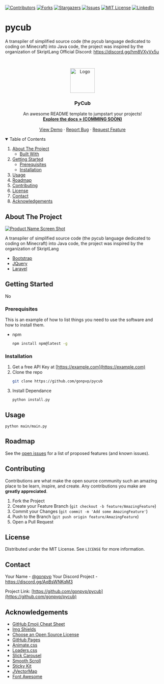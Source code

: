 [![Contributors][contributors-shield]][contributors-url]
[![Forks][forks-shield]][forks-url]
[![Stargazers][stars-shield]][stars-url]
[![Issues][issues-shield]][issues-url]
[![MIT License][license-shield]][license-url]
[![LinkedIn][linkedin-shield]][linkedin-url]


# pycub
A transpiler of simplified source code (the pycub language dedicated to coding on Minecraft) into Java code, the project was inspired by the organization of SkriptLang
Official Discord: https://discord.gg/hm8VXyVx5u


<!-- PROJECT LOGO -->
<br />
<p align="center">
  <a href="https://github.com/othneildrew/Best-README-Template">
    <img src="https://media.discordapp.net/attachments/840209747995131936/842084979017252884/Untitledtest.png?width=513&height=487" alt="Logo" width="80" height="80">
  </a>

  <h3 align="center">PyCub</h3>

  <p align="center">
    An awesome README template to jumpstart your projects!
    <br />
    <a href="https://github.com/othneildrew/Best-README-Template"><strong>Explore the docs » (COMMING SOON)</strong></a>
    <br />
    <br />
    <a href="https://user-images.githubusercontent.com/24825008/118866236-133fcc80-b8e2-11eb-85a1-4a60a34f5437.mp4">View Demo</a>
    ·
    <a href="https://github.com/gonpvp/pycub/issues">Report Bug</a>
    ·
    <a href="https://github.com/gonpvp/pycub/issues">Request Feature</a>
  </p>
</p>



<!-- TABLE OF CONTENTS -->
<details open="open">
  <summary>Table of Contents</summary>
  <ol>
    <li>
      <a href="#about-the-project">About The Project</a>
      <ul>
        <li><a href="#built-with">Built With</a></li>
      </ul>
    </li>
    <li>
      <a href="#getting-started">Getting Started</a>
      <ul>
        <li><a href="#prerequisites">Prerequisites</a></li>
        <li><a href="#installation">Installation</a></li>
      </ul>
    </li>
    <li><a href="#usage">Usage</a></li>
    <li><a href="#roadmap">Roadmap</a></li>
    <li><a href="#contributing">Contributing</a></li>
    <li><a href="#license">License</a></li>
    <li><a href="#contact">Contact</a></li>
    <li><a href="#acknowledgements">Acknowledgements</a></li>
  </ol>
</details>



<!-- ABOUT THE PROJECT -->
## About The Project

[![Product Name Screen Shot][product-screenshot]](https://example.com)

A transpiler of simplified source code (the pycub language dedicated to coding on Minecraft) into Java code, the project was inspired by the organization of SkriptLang

* [Bootstrap](https://getbootstrap.com)
* [JQuery](https://jquery.com)
* [Laravel](https://laravel.com)



<!-- GETTING STARTED -->
## Getting Started

No

### Prerequisites

This is an example of how to list things you need to use the software and how to install them.
* npm
  ```sh
  npm install npm@latest -g
  ```

### Installation

1. Get a free API Key at [https://example.com](https://example.com)
2. Clone the repo
   ```sh
   git clone https://github.com/gonpvp/pycub
   ```
3. Install Dependance
   ```cd pycub
   python install.py
   ```



<!-- USAGE EXAMPLES -->
## Usage

   ```
   python main/main.py
   ```

<!-- _For more examples, please refer to the [Documentation](https://example.com)_ -->



<!-- ROADMAP -->
## Roadmap

See the [open issues](https://github.com/gonpvp/pycub/issues) for a list of proposed features (and known issues).



<!-- CONTRIBUTING -->
## Contributing

Contributions are what make the open source community such an amazing place to be learn, inspire, and create. Any contributions you make are **greatly appreciated**.

1. Fork the Project
2. Create your Feature Branch (`git checkout -b feature/AmazingFeature`)
3. Commit your Changes (`git commit -m 'Add some AmazingFeature'`)
4. Push to the Branch (`git push origin feature/AmazingFeature`)
5. Open a Pull Request



<!-- LICENSE -->
## License

Distributed under the MIT License. See `LICENSE` for more information.



<!-- CONTACT -->
## Contact

Your Name - [@gonpvp](https://twitter.com/gonpvp)
Your Discord Project - https://discord.gg/AqBsWNKqM3

Project Link: [https://github.com/gonpvp/pycub](https://github.com/gonpvp/pycub)



<!-- ACKNOWLEDGEMENTS -->
## Acknowledgements
* [GitHub Emoji Cheat Sheet](https://www.webpagefx.com/tools/emoji-cheat-sheet)
* [Img Shields](https://shields.io)
* [Choose an Open Source License](https://choosealicense.com)
* [GitHub Pages](https://pages.github.com)
* [Animate.css](https://daneden.github.io/animate.css)
* [Loaders.css](https://connoratherton.com/loaders)
* [Slick Carousel](https://kenwheeler.github.io/slick)
* [Smooth Scroll](https://github.com/cferdinandi/smooth-scroll)
* [Sticky Kit](http://leafo.net/sticky-kit)
* [JVectorMap](http://jvectormap.com)
* [Font Awesome](https://fontawesome.com)





<!-- MARKDOWN LINKS & IMAGES -->
<!-- https://www.markdownguide.org/basic-syntax/#reference-style-links -->
[contributors-shield]: https://img.shields.io/github/contributors/othneildrew/Best-README-Template.svg?style=for-the-badge
[contributors-url]: https://github.com/othneildrew/Best-README-Template/graphs/contributors
[forks-shield]: https://img.shields.io/github/forks/othneildrew/Best-README-Template.svg?style=for-the-badge
[forks-url]: https://github.com/othneildrew/Best-README-Template/network/members
[stars-shield]: https://img.shields.io/github/stars/othneildrew/Best-README-Template.svg?style=for-the-badge
[stars-url]: https://github.com/othneildrew/Best-README-Template/stargazers
[issues-shield]: https://img.shields.io/github/issues/othneildrew/Best-README-Template.svg?style=for-the-badge
[issues-url]: https://github.com/othneildrew/Best-README-Template/issues
[license-shield]: https://img.shields.io/github/license/othneildrew/Best-README-Template.svg?style=for-the-badge
[license-url]: https://github.com/othneildrew/Best-README-Template/blob/master/LICENSE.txt
[linkedin-shield]: https://img.shields.io/badge/-LinkedIn-black.svg?style=for-the-badge&logo=linkedin&colorB=555
[linkedin-url]: https://linkedin.com/in/othneildrew
[product-screenshot]: images/screenshot.png
